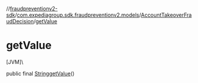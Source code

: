 //[fraudpreventionv2-sdk](../../../index.md)/[com.expediagroup.sdk.fraudpreventionv2.models](../index.md)/[AccountTakeoverFraudDecision](index.md)/[getValue](get-value.md)

# getValue

[JVM]\

public final [String](https://docs.oracle.com/javase/8/docs/api/java/lang/String.html)[getValue](get-value.md)()
